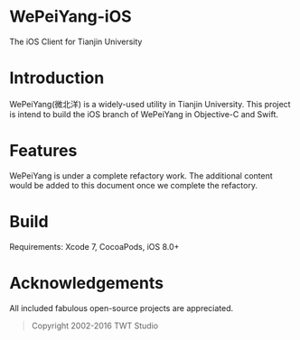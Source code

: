 WePeiYang-iOS
=============
The iOS Client for Tianjin University

# Introduction

WePeiYang(微北洋) is a widely-used utility in Tianjin University. This project is intend to build the iOS branch of WePeiYang in Objective-C and Swift.

# Features

WePeiYang is under a complete refactory work. The additional content would be added to this document once we complete the refactory.

# Build

Requirements: Xcode 7, CocoaPods, iOS 8.0+

# Acknowledgements

All included fabulous open-source projects are appreciated.

> Copyright 2002-2016 TWT Studio